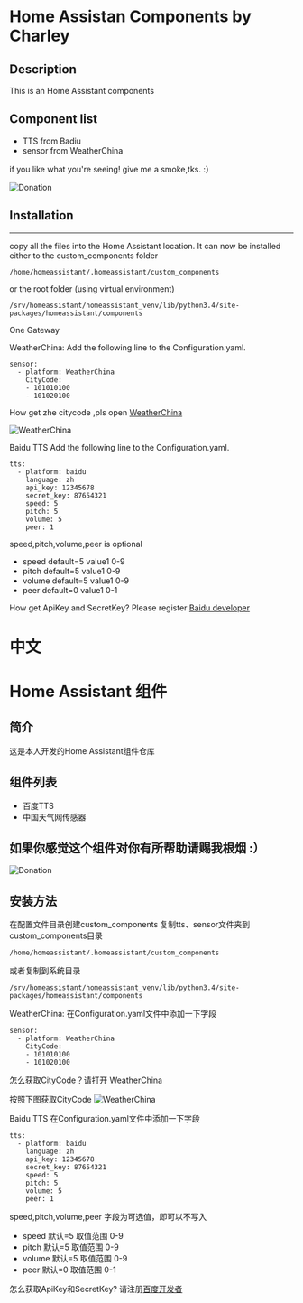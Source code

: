 # Home Assistan Components by Charley
## Description

This is an Home Assistant components

## Component list

- TTS from Badiu
- sensor from WeatherChina


if you like what you're seeing! give me a smoke,tks. :）

![Donation](https://raw.githubusercontent.com/charleyzhu/HomeAssistant_Components/master/Images/Donation.png)


## Installation
------
copy all the files into the Home Assistant location. It can now be installed either to the custom_components folder 
 ```
 /home/homeassistant/.homeassistant/custom_components
 ```
 or the root folder (using virtual environment)
 ```
 /srv/homeassistant/homeassistant_venv/lib/python3.4/site-packages/homeassistant/components
 ```

One Gateway

WeatherChina:
Add the following line to the Configuration.yaml.
```
sensor:
  - platform: WeatherChina
    CityCode:
    - 101010100
    - 101020100
```

How get zhe citycode ,pls open [WeatherChina](http://www.weather.com.cn)

![WeatherChina](https://raw.githubusercontent.com/charleyzhu/HomeAssistant_Components/master/Images/WeatherChina.png)


Baidu TTS
Add the following line to the Configuration.yaml.
```
tts:
  - platform: baidu
    language: zh
    api_key: 12345678
    secret_key: 87654321
    speed: 5
    pitch: 5
    volume: 5
    peer: 1
```

speed,pitch,volume,peer is optional 
- speed default=5 value1 0-9
- pitch default=5 value1 0-9
- volume default=5 value1 0-9
- peer default=0 value1 0-1

How get ApiKey and SecretKey? Please register [Baidu developer](http://yuyin.baidu.com)

# 中文

# Home Assistant 组件
## 简介
这是本人开发的Home Assistant组件仓库
## 组件列表

- 百度TTS
- 中国天气网传感器

## 如果你感觉这个组件对你有所帮助请赐我根烟 :）

![Donation](https://raw.githubusercontent.com/charleyzhu/HomeAssistant_Components/master/Images/Donation.png)


## 安装方法
在配置文件目录创建custom_components
复制tts、sensor文件夹到custom_components目录
 ```
 /home/homeassistant/.homeassistant/custom_components
 ```
或者复制到系统目录
 ```
 /srv/homeassistant/homeassistant_venv/lib/python3.4/site-packages/homeassistant/components
 ```

 WeatherChina:
在Configuration.yaml文件中添加一下字段
```
sensor:
  - platform: WeatherChina
    CityCode:
    - 101010100
    - 101020100
```
怎么获取CityCode？请打开 [WeatherChina](http://www.weather.com.cn)

按照下图获取CityCode
![WeatherChina](https://raw.githubusercontent.com/charleyzhu/HomeAssistant_Components/master/Images/WeatherChina.png)


Baidu TTS
在Configuration.yaml文件中添加一下字段
```
tts:
  - platform: baidu
    language: zh
    api_key: 12345678
    secret_key: 87654321
    speed: 5
    pitch: 5
    volume: 5
    peer: 1
```
speed,pitch,volume,peer 字段为可选值，即可以不写入
- speed 默认=5 取值范围 0-9
- pitch 默认=5 取值范围 0-9
- volume 默认=5 取值范围 0-9
- peer 默认=0 取值范围 0-1

怎么获取ApiKey和SecretKey? 请注册[百度开发者](http://yuyin.baidu.com)